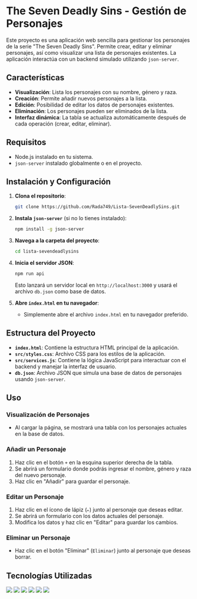 # **The Seven Deadly Sins - Gestión de Personajes**

Este proyecto es una aplicación web sencilla para gestionar los personajes de la serie "The Seven Deadly Sins". Permite crear, editar y eliminar personajes, así como visualizar una lista de personajes existentes. La aplicación interactúa con un backend simulado utilizando `json-server`.

## **Características**

- **Visualización**: Lista los personajes con su nombre, género y raza.
- **Creación**: Permite añadir nuevos personajes a la lista.
- **Edición**: Posibilidad de editar los datos de personajes existentes.
- **Eliminación**: Los personajes pueden ser eliminados de la lista.
- **Interfaz dinámica**: La tabla se actualiza automáticamente después de cada operación (crear, editar, eliminar).

## **Requisitos**

- Node.js instalado en tu sistema.
- `json-server` instalado globalmente o en el proyecto.

## **Instalación y Configuración**

1. **Clona el repositorio**:

    ```bash
    git clone https://github.com/Rada749/Lista-SevenDeadlySins.git
    ```

2. **Instala `json-server`** (si no lo tienes instalado):

    ```bash
    npm install -g json-server
    ```

3. **Navega a la carpeta del proyecto**:

    ```bash
    cd lista-sevendeadlysins
    ```

4. **Inicia el servidor JSON**:

    ```bash
    npm run api
    ```

    Esto lanzará un servidor local en `http://localhost:3000` y usará el archivo `db.json` como base de datos.

5. **Abre `index.html` en tu navegador**:
    - Simplemente abre el archivo `index.html` en tu navegador preferido.

## **Estructura del Proyecto**

- **`index.html`**: Contiene la estructura HTML principal de la aplicación.
- **`src/styles.css`**: Archivo CSS para los estilos de la aplicación.
- **`src/services.js`**: Contiene la lógica JavaScript para interactuar con el backend y manejar la interfaz de usuario.
- **`db.json`**: Archivo JSON que simula una base de datos de personajes usando `json-server`.

## **Uso**

### **Visualización de Personajes**

- Al cargar la página, se mostrará una tabla con los personajes actuales en la base de datos.

### **Añadir un Personaje**

1. Haz clic en el botón `+` en la esquina superior derecha de la tabla.
2. Se abrirá un formulario donde podrás ingresar el nombre, género y raza del nuevo personaje.
3. Haz clic en "Añadir" para guardar el personaje.

### **Editar un Personaje**

1. Haz clic en el ícono de lápiz (`✏️`) junto al personaje que deseas editar.
2. Se abrirá un formulario con los datos actuales del personaje.
3. Modifica los datos y haz clic en "Editar" para guardar los cambios.

### **Eliminar un Personaje**

- Haz clic en el botón "Eliminar" (`Eliminar`) junto al personaje que deseas borrar.

## **Tecnologías Utilizadas**

<img src="https://img.shields.io/badge/HTML5-E34F26?style=for-the-badge&logo=html5&logoColor=white"/> <img src="https://img.shields.io/badge/CSS3-1572B6?style=for-the-badge&logo=css3&logoColor=white"/> <img src="https://img.shields.io/badge/JavaScript-323330?style=for-the-badge&logo=javascript&logoColor=F7DF1E"/> <img src="https://img.shields.io/badge/json-5E5C5C?style=for-the-badge&logo=json&logoColor=white"> <img src="https://img.shields.io/badge/Node%20js-339933?style=for-the-badge&logo=nodedotjs&logoColor=white"> <img src="https://img.shields.io/badge/GIT-E44C30?style=for-the-badge&logo=git&logoColor=white">

  